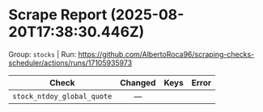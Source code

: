 # Scrape Report (2025-08-20T17:38:30.446Z)

Group: `stocks`  |  Run: https://github.com/AlbertoRoca96/scraping-checks-scheduler/actions/runs/17105935973

| Check | Changed | Keys | Error |
|---|:---:|:--|:--|
| `stock_ntdoy_global_quote` | — |  |  |
